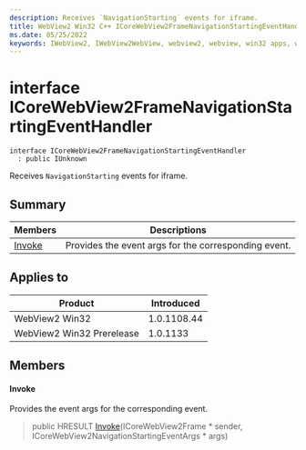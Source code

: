 ```yaml
---
description: Receives `NavigationStarting` events for iframe.
title: WebView2 Win32 C++ ICoreWebView2FrameNavigationStartingEventHandler
ms.date: 05/25/2022
keywords: IWebView2, IWebView2WebView, webview2, webview, win32 apps, win32, edge, ICoreWebView2, ICoreWebView2Controller, browser control, edge html, ICoreWebView2FrameNavigationStartingEventHandler
---
```


# interface ICoreWebView2FrameNavigationStartingEventHandler

```
interface ICoreWebView2FrameNavigationStartingEventHandler
  : public IUnknown
```

Receives `NavigationStarting` events for iframe.

## Summary

 Members                        | Descriptions
--------------------------------|---------------------------------------------
[Invoke](#invoke) | Provides the event args for the corresponding event.

## Applies to

Product                         | Introduced
--------------------------------|---------------------------------------------
WebView2 Win32            |    1.0.1108.44
WebView2 Win32 Prerelease |    1.0.1133

## Members

#### Invoke

Provides the event args for the corresponding event.

> public HRESULT [Invoke](#invoke)(ICoreWebView2Frame * sender, ICoreWebView2NavigationStartingEventArgs * args)

